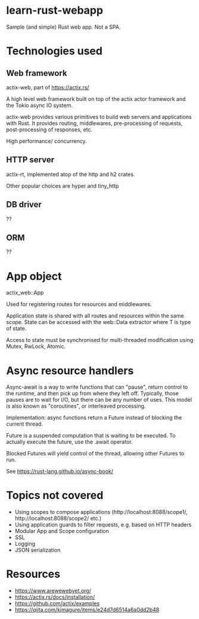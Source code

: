 # learn-rust-webapp

Sample (and simple) Rust web app. Not a SPA.

# Technologies used

## Web framework

actix-web, part of https://actix.rs/

A high level web framework built on top of the actix actor framework and the Tokio async IO system. 

actix-web provides various primitives to build web servers and applications with Rust.
It provides routing, middlewares, pre-processing of requests, post-processing of responses, etc.
 
High performance/ concurrency.

## HTTP server

actix-rt, implemented atop of the http and h2 crates.

Other popular choices are hyper and tiny_http

## DB driver

??

## ORM

?? 

# App object

actix_web::App

Used for registering routes for resources and middlewares.

Application state is shared with all routes and resources within the same scope. State can be accessed with the web::Data<T> extractor where T is type of state.

Access to state must be synchronised for multi-threaded modification using Mutex, RwLock, Atomic.

# Async resource handlers

Async-await is a way to write functions that can "pause", return control to the runtime, and then pick up from where they left off.
Typically, those pauses are to wait for I/O, but there can be any number of uses.
This model is also known as "coroutines", or interleaved processing.

Implementation: async functions return a Future instead of blocking the current thread.

Future is a suspended computation that is waiting to be executed. To actually execute the future, use the .await operator.

Blocked Futures will yield control of the thread, allowing other Futures to run.

See https://rust-lang.github.io/async-book/

# Topics not covered

* Using scopes to compose applications (http://localhost:8088/scope1/, http://localhost:8088/scope2/ etc.)
* Using application guards to filter requests, e.g. based on HTTP headers
* Modular App and Scope configuration
* SSL
* Logging
* JSON serialization


# Resources

* https://www.arewewebyet.org/
* https://actix.rs/docs/installation/
* https://github.com/actix/examples
* https://qiita.com/kimagure/items/e24d7d6514a6a0dd2b48
